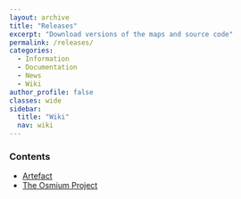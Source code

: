 ```yaml
---
layout: archive
title: "Releases"
excerpt: "Download versions of the maps and source code"
permalink: /releases/
categories:
  - Information
  - Documentation
  - News
  - Wiki
author_profile: false
classes: wide
sidebar:
  title: "Wiki"
  nav: wiki
---
```


### Contents
- [Artefact](https://origami-games.github.io/releases/artefact)
- [The Osmium Project](https://origami-games.github.io/releases/the-osmium-project)
